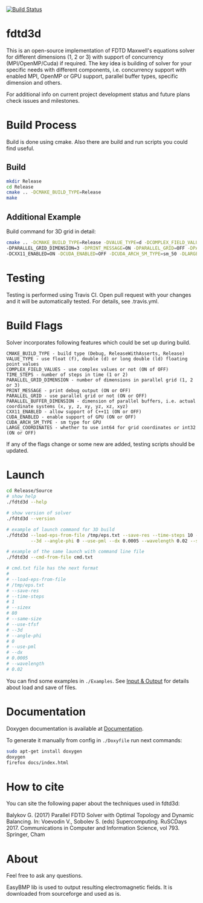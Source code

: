 [![Build Status](https://travis-ci.org/zer011b/fdtd3d.svg?branch=master)](https://travis-ci.org/zer011b/fdtd3d)

# fdtd3d

This is an open-source implementation of FDTD Maxwell's equations solver for different dimensions (1, 2 or 3) with support of concurrency (MPI/OpenMP/Cuda) if required. The key idea is building of solver for your specific needs with different components, i.e. concurrency support with enabled MPI, OpenMP or GPU support, parallel buffer types, specific dimension and others.

For additional info on current project development status and future plans check issues and milestones.

# Build Process

Build is done using cmake. Also there are build and run scripts you could find useful.

## Build

```sh
mkdir Release
cd Release
cmake .. -DCMAKE_BUILD_TYPE=Release
make
```

## Additional Example

Build command for 3D grid in detail:

```sh
cmake .. -DCMAKE_BUILD_TYPE=Release -DVALUE_TYPE=d -DCOMPLEX_FIELD_VALUES=OFF -DTIME_STEPS=2 \
-DPARALLEL_GRID_DIMENSION=3 -DPRINT_MESSAGE=ON -DPARALLEL_GRID=OFF -DPARALLEL_BUFFER_DIMENSION=xyz \
-DCXX11_ENABLED=ON -DCUDA_ENABLED=OFF -DCUDA_ARCH_SM_TYPE=sm_50 -DLARGE_COORDINATES=OFF
```

# Testing

Testing is performed using Travis CI. Open pull request with your changes and it will be automatically tested.
For details, see .travis.yml.

# Build Flags

Solver incorporates following features which could be set up during build.

```c_cpp
CMAKE_BUILD_TYPE - build type (Debug, ReleaseWithAsserts, Release)
VALUE_TYPE - use float (f), double (d) or long double (ld) floating point values
COMPLEX_FIELD_VALUES - use complex values or not (ON of OFF)
TIME_STEPS - number of steps in time (1 or 2)
PARALLEL_GRID_DIMENSION - number of dimensions in parallel grid (1, 2 or 3)
PRINT_MESSAGE - print debug output (ON or OFF)
PARALLEL_GRID - use parallel grid or not (ON or OFF)
PARALLEL_BUFFER_DIMENSION - dimension of parallel buffers, i.e. actual coordinate systems (x, y, z, xy, yz, xz, xyz)
CXX11_ENABLED - allow support of C++11 (ON or OFF)
CUDA_ENABLED - enable support of GPU (ON or OFF)
CUDA_ARCH_SM_TYPE - sm type for GPU
LARGE_COORDINATES - whether to use int64 for grid coordinates or int32 (ON or OFF)
```

If any of the flags change or some new are added, testing scripts should be updated.

# Launch

```sh
cd Release/Source
# show help
./fdtd3d --help

# show version of solver
./fdtd3d --version

# example of launch command for 3D build
./fdtd3d --load-eps-from-file /tmp/eps.txt --save-res --time-steps 10 --sizex 80 --same-size --use-tfsf \
         --3d --angle-phi 0 --use-pml --dx 0.0005 --wavelength 0.02 --save-cmd-to-file cmd.txt

# example of the same launch with command line file
./fdtd3d --cmd-from-file cmd.txt

# cmd.txt file has the next format
#
# --load-eps-from-file
# /tmp/eps.txt
# --save-res
# --time-steps
# 1
# --sizex
# 80
# --same-size
# --use-tfsf
# --3d
# --angle-phi
# 0
# --use-pml
# --dx
# 0.0005
# --wavelength
# 0.02
```

You can find some examples in `./Examples`. See [Input & Output](Docs/Input-Output.md) for details about load and save of files.

# Documentation

Doxygen documentation is available at [Documentation](http://zer011b.github.io/fdtd3d/).

To generate it manually from config in `./Doxyfile` run next commands:

```sh
sudo apt-get install doxygen
doxygen
firefox docs/index.html
```

# How to cite

You can site the following paper about the techniques used in fdtd3d:

Balykov G. (2017) Parallel FDTD Solver with Optimal Topology and Dynamic Balancing. In: Voevodin V., Sobolev S. (eds) Supercomputing. RuSCDays 2017. Communications in Computer and Information Science, vol 793. Springer, Cham

# About

Feel free to ask any questions.

EasyBMP lib is used to output resulting electromagnetic fields. It is downloaded from sourceforge and used as is.
